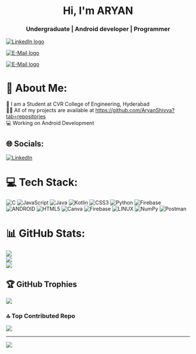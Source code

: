 <h1 align="center">Hi, I'm ARYAN</h1>
<h3 align="center">Undergraduate | Android developer | Programmer </h3>

<p align="center">

<a href="https://www.linkedin.com/in/aryan-shivva-839669256/"><img src="https://img.shields.io/badge/LinkedIn-0077B5?style=for-the-badge&logo=linkedin&logoColor=white" alt="LinkedIn logo" /></a>

<a href="https://mail.google.com/mail/u/0/?tab=rm&ogbl#inbox"><img src="https://img.shields.io/badge/Gmail-D14836?style=for-the-badge&logo=gmail&logoColor=white" alt="E-Mail logo" /></a>

<a href="https://www.kaggle.com/aryanshivva"><img src="https://img.shields.io/badge/Kaggle-20BEFF?style=for-the-badge&logo=Kaggle&logoColor=white" alt="E-Mail logo" /></a>
</p>


# 💫 About Me:
🏫 I am a Student at CVR College of Engineering, Hyderabad<br>👨‍💻 All of my projects are available at https://github.com/AryanShivva?tab=repositories<br>💻 Working on Android Development


## 🌐 Socials:
[![LinkedIn](https://img.shields.io/badge/LinkedIn-%230077B5.svg?logo=linkedin&logoColor=white)](https://linkedin.com/in/https://www.linkedin.com/in/aryan-shivva-839669256) 

# 💻 Tech Stack:
![C](https://img.shields.io/badge/c-%2300599C.svg?style=for-the-badge&logo=c&logoColor=white) ![JavaScript](https://img.shields.io/badge/javascript-%23323330.svg?style=for-the-badge&logo=javascript&logoColor=%23F7DF1E) ![Java](https://img.shields.io/badge/java-%23ED8B00.svg?style=for-the-badge&logo=java&logoColor=white) ![Kotlin](https://img.shields.io/badge/kotlin-%230095D5.svg?style=for-the-badge&logo=kotlin&logoColor=white) ![CSS3](https://img.shields.io/badge/css3-%231572B6.svg?style=for-the-badge&logo=css3&logoColor=white) ![Python](https://img.shields.io/badge/python-3670A0?style=for-the-badge&logo=python&logoColor=ffdd54) ![Firebase](https://img.shields.io/badge/firebase-%23039BE5.svg?style=for-the-badge&logo=firebase) ![ANDROID](https://img.shields.io/badge/android-%2320232a.svg?style=for-the-badge&logo=android&logoColor=%a4c639) ![HTML5](https://img.shields.io/badge/html5-%23E34F26.svg?style=for-the-badge&logo=html5&logoColor=white) ![Canva](https://img.shields.io/badge/Canva-%2300C4CC.svg?style=for-the-badge&logo=Canva&logoColor=white) ![Firebase](https://img.shields.io/badge/firebase-%23039BE5.svg?style=for-the-badge&logo=firebase) ![LINUX](https://img.shields.io/badge/Linux-FCC624?style=for-the-badge&logo=linux&logoColor=black) ![NumPy](https://img.shields.io/badge/numpy-%23013243.svg?style=for-the-badge&logo=numpy&logoColor=white) ![Postman](https://img.shields.io/badge/Postman-FF6C37?style=for-the-badge&logo=postman&logoColor=white)
# 📊 GitHub Stats:
![](https://github-readme-stats.vercel.app/api?username=AryanShivva&theme=highcontrast&hide_border=false&include_all_commits=false&count_private=false)<br/>
![](https://github-readme-streak-stats.herokuapp.com/?user=AryanShivva&theme=highcontrast&hide_border=false)<br/>
![](https://github-readme-stats.vercel.app/api/top-langs/?username=AryanShivva&theme=highcontrast&hide_border=false&include_all_commits=false&count_private=false&layout=compact)

## 🏆 GitHub Trophies
![](https://github-profile-trophy.vercel.app/?username=AryanShivva&theme=monokai&no-frame=true&no-bg=true&margin-w=4)

### 🔝 Top Contributed Repo
![](https://github-contributor-stats.vercel.app/api?username=AryanShivva&limit=5&theme=algolia&combine_all_yearly_contributions=true)

---
[![](https://visitcount.itsvg.in/api?id=AryanShivva&icon=0&color=0)](https://visitcount.itsvg.in)

<!-- Proudly created with GPRM ( https://gprm.itsvg.in ) -->
